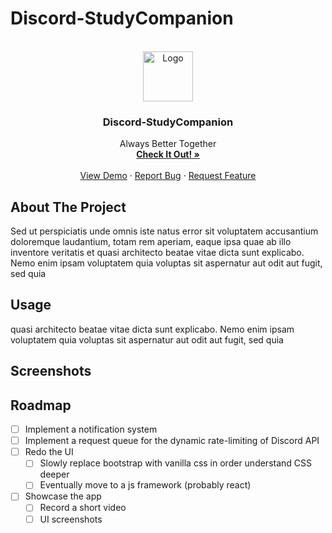 # Discord-StudyCompanion

<!-- PROJECT LOGO -->
<br />
<div align="center">
    <img src="https://www.clipartmax.com/png/full/71-713484_harry-potter-philosophers-stone-icon-harry-potter-literary-series.png" alt="Logo" width="80" height="80">

  <h3 align="center">Discord-StudyCompanion</h3>

  <p align="center">
    Always Better Together
    <br />
    <a href="https://github.com/othneildrew/Best-README-Template"><strong>Check It Out! »</strong></a>
    <br />
    <br />
    <a href="https://github.com/othneildrew/Best-README-Template">View Demo</a>
    ·
    <a href="https://github.com/othneildrew/Best-README-Template/issues">Report Bug</a>
    ·
    <a href="https://github.com/othneildrew/Best-README-Template/issues">Request Feature</a>
  </p>
</div>

<!-- ABOUT THE PROJECT -->
## About The Project
Sed ut perspiciatis unde omnis iste natus error sit voluptatem accusantium doloremque 
laudantium, totam rem aperiam, eaque ipsa quae ab illo inventore veritatis et 
quasi architecto beatae vitae dicta sunt explicabo. Nemo enim ipsam voluptatem quia 
voluptas sit aspernatur aut odit aut fugit, sed quia 


<!-- USAGE EXAMPLES -->
## Usage

quasi architecto beatae vitae dicta sunt explicabo. Nemo enim ipsam voluptatem quia 
voluptas sit aspernatur aut odit aut fugit, sed quia 


<!-- USAGE EXAMPLES -->
## Screenshots


<!-- ROADMAP -->
## Roadmap

- [ ] Implement a notification system
- [ ] Implement a request queue for the dynamic rate-limiting of Discord API
- [ ] Redo the UI
    - [ ] Slowly replace bootstrap with vanilla css in order understand CSS deeper
    - [ ] Eventually move to a js framework (probably react) 
- [ ] Showcase the app
    - [ ] Record a short video
    - [ ] UI screenshots
